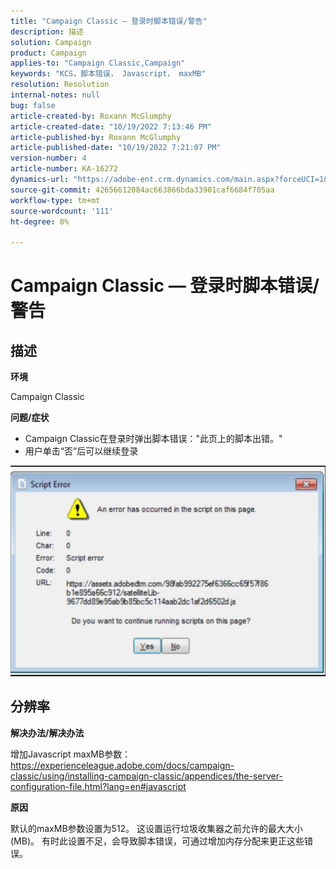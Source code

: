 ```yaml
---
title: "Campaign Classic — 登录时脚本错误/警告"
description: 描述
solution: Campaign
product: Campaign
applies-to: "Campaign Classic,Campaign"
keywords: "KCS，脚本错误， Javascript， maxMB"
resolution: Resolution
internal-notes: null
bug: false
article-created-by: Roxann McGlumphy
article-created-date: "10/19/2022 7:13:46 PM"
article-published-by: Roxann McGlumphy
article-published-date: "10/19/2022 7:21:07 PM"
version-number: 4
article-number: KA-16272
dynamics-url: "https://adobe-ent.crm.dynamics.com/main.aspx?forceUCI=1&pagetype=entityrecord&etn=knowledgearticle&id=5216fb24-e24f-ed11-bba2-00224808679b"
source-git-commit: 42656612084ac663866bda33901caf6684f705aa
workflow-type: tm+mt
source-wordcount: '111'
ht-degree: 8%

---
```


# Campaign Classic — 登录时脚本错误/警告

## 描述


<b>环境</b>

Campaign Classic

<b>问题/症状</b>

- Campaign Classic在登录时弹出脚本错误：&quot;此页上的脚本出错。&quot;
- 用户单击“否”后可以继续登录


![](assets/___4d77ab25-e34f-ed11-bba2-00224808679b___.jpeg)


## 分辨率


<b>解决办法/解决办法</b>

增加Javascript maxMB参数：https://experienceleague.adobe.com/docs/campaign-classic/using/installing-campaign-classic/appendices/the-server-configuration-file.html?lang=en#javascript

<b>原因</b>

默认的maxMB参数设置为512。 这设置运行垃圾收集器之前允许的最大大小(MB)。 有时此设置不足，会导致脚本错误，可通过增加内存分配来更正这些错误。
